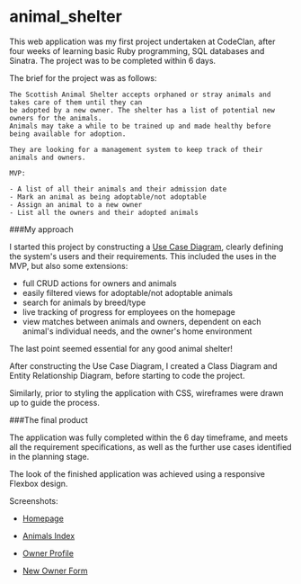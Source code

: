# animal_shelter

This web application was my first project undertaken at CodeClan, after four weeks of learning basic Ruby programming, SQL databases and Sinatra. The project was to be completed within 6 days.

The brief for the project was as follows:
```
The Scottish Animal Shelter accepts orphaned or stray animals and takes care of them until they can 
be adopted by a new owner. The shelter has a list of potential new owners for the animals. 
Animals may take a while to be trained up and made healthy before being available for adoption.

They are looking for a management system to keep track of their animals and owners.

MVP:

- A list of all their animals and their admission date
- Mark an animal as being adoptable/not adoptable
- Assign an animal to a new owner
- List all the owners and their adopted animals
```

###My approach

I started this project by constructing a [Use Case Diagram](documentation/animal_shelter_use_case.jpg), clearly defining the system's users and their requirements. This included the uses in the MVP, but also some extensions:
- full CRUD actions for owners and animals
- easily filtered views for adoptable/not adoptable animals
- search for animals by breed/type
- live tracking of progress for employees on the homepage
- view matches between animals and owners, dependent on each animal's individual needs, and the owner's home environment



The last point seemed essential for any good animal shelter!

After constructing the Use Case Diagram, I created a Class Diagram and Entity Relationship Diagram, before starting to code the project.

Similarly, prior to styling the application with CSS, wireframes were drawn up to guide the process.

###The final product

The application was fully completed within the 6 day timeframe, and meets all the requirement specifications, as well as the further use cases identified in the planning stage.

The look of the finished application was achieved using a responsive Flexbox design.

Screenshots:

- [Homepage](documentation/home_page.png)

- [Animals Index](documentation/animals_index.png)

- [Owner Profile](documentation/owner_profile.png)

- [New Owner Form](documentation/add_new_owner_form.png)


